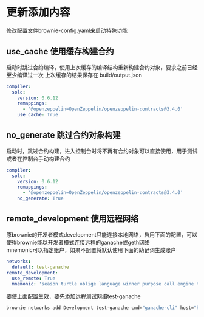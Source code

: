 # 更新添加内容

修改配置文件brownie-config.yaml来启动特殊功能

## use_cache 使用缓存构建合约

启动时跳过合约编译，使用上次缓存的编译结构重新构建合约对象，要求之前已经至少编译过一次
上次缓存的结果保存在 build/output.json
```yaml
compiler:
  solc:
    version: 0.6.12
    remappings:
      - '@openzeppelin=OpenZeppelin/openzeppelin-contracts@3.4.0'
    use_cache: True
```

## no_generate 跳过合约对象构建

启动时，跳过合约构建，进入控制台时将不再有合约对象可以直接使用，用于测试或者在控制台手动构建合约
```yaml
compiler:
  solc:
    version: 0.6.12
    remappings:
      - '@openzeppelin=OpenZeppelin/openzeppelin-contracts@3.4.0'
    no_generate: True
```


## remote_development 使用远程网络

原brownie的开发者模式development只能连接本地网络，启用下面的配置，可以使得brownie能以开发者模式连接远程的ganache或geth网络  
mnemonic可以指定账户，如果不配置将默认使用下面的助记词生成账户  

```yaml
networks:
  default: test-ganache
remote_development:
  use_remote: True
  mnemonic: 'season turtle oblige language winner purpose call engine thunder pepper cactus base'
```
要使上面配置生效，要先添加远程测试网络test-ganache

```bash
brownie networks add Development test-ganache cmd="ganache-cli" host="http://47.243.92.131"  port=9545
```